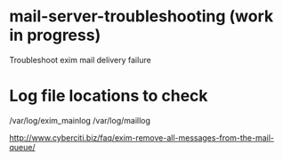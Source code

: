 # mail-server-troubleshooting (work in progress)
Troubleshoot exim mail delivery failure

# Log file locations to check
/var/log/exim_mainlog
/var/log/maillog

http://www.cyberciti.biz/faq/exim-remove-all-messages-from-the-mail-queue/
